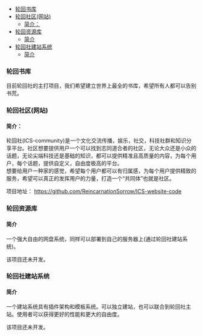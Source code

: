 - [轮回书库](#轮回书库)
- [轮回社区(网站)](#轮回社区网站)
  - [简介：](#简介)
- [轮回资源库](#轮回资源库)
  - [简介](#简介-1)
- [轮回社建站系统](#轮回社建站系统)
  - [简介](#简介-2)


### 轮回书库

目前轮回社的主打项目，我们希望建立世界上最全的书库，希望所有人都可以告别书荒。

### 轮回社区(网站)
#### 简介：  
轮回社(ICS-community)是一个文化交流传播，娱乐，社交，科技社群和知识分享平台。社区想要提供用户一个可以找到志同道合者的社区，无论大众还是小众的话题，无论尖端科技还是基础的知识，都可以提供精准且高质量的内容，为每个用户，每个话题，提供自定义，自由度极高的平台。  
想要给用户一种家的感觉，希望每个用户都可以有归属感，为每个用户提供精致的服务，希望可以真正的发挥用户的力量，打造一个“共同体”也就是社区。

项目地址： https://github.com/ReincarnationSorrow/ICS-website-code

### 轮回资源库
#### 简介
一个强大自由的网盘系统，同样可以部署到自己的服务器上(通过轮回社建站系统)。

该项目还未开发。

### 轮回社建站系统
#### 简介
一个建站系统具有插件架构和模板系统。可以独立建站，也可以联合到轮回社主站。使用者可以获得更好的性能和更大的自由度。

该项目还未开发。